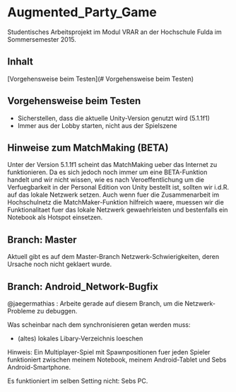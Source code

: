 # Augmented_Party_Game
Studentisches Arbeitsprojekt im Modul VRAR an der Hochschule Fulda im Sommersemester 2015.

## Inhalt
[Vorgehensweise beim Testen](# Vorgehensweise beim Testen)

## Vorgehensweise beim Testen
- Sicherstellen, dass die aktuelle Unity-Version genutzt wird (5.1.1f1)
- Immer aus der Lobby starten, nicht aus der Spielszene

## Hinweise zum MatchMaking (BETA)
Unter der Version 5.1.1f1 scheint das MatchMaking ueber das Internet zu funktionieren.
Da es sich jedoch noch immer um eine BETA-Funktion handelt und wir nicht wissen, wie es nach Veroeffentlichung um die Verfuegbarkeit in der Personal Edition von Unity bestellt ist, sollten wir i.d.R. auf das lokale Netzwerk setzen.
Auch wenn fuer die Zusammenarbeit im Hochschulnetz die MatchMaker-Funktion hilfreich waere, muessen wir die Funktionalitaet fuer das lokale Netzwerk gewaehrleisten und bestenfalls ein Notebook als Hotspot einsetzen.


## Branch: Master
Aktuell gibt es auf dem Master-Branch Netzwerk-Schwierigkeiten, deren Ursache noch nicht geklaert wurde.

## Branch: Android_Network-Bugfix
@jaegermathias : Arbeite gerade auf diesem Branch, um die Netzwerk-Probleme zu debuggen.

Was scheinbar nach dem synchronisieren getan werden muss:
- (altes) lokales Libary-Verzeichnis loeschen

Hinweis: Ein Multiplayer-Spiel mit Spawnpositionen fuer jeden Spieler funktioniert zwischen meinem Notebook, meinem Android-Tablet und Sebs Android-Smartphone.

Es funktioniert im selben Setting nicht: Sebs PC.
